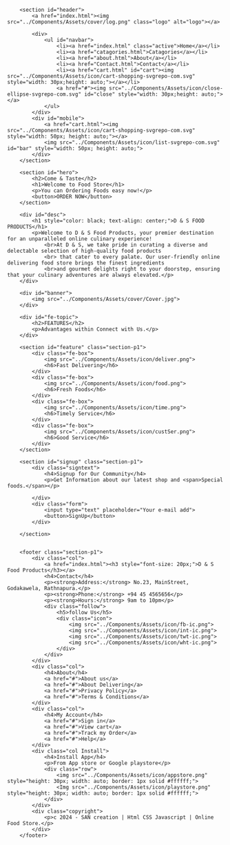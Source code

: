         <section id="header">
            <a href="index.html"><img src="../Components/Assets/cover/log.png" class="logo" alt="logo"></a>

            <div>
                <ul id="navbar">
                    <li><a href="index.html" class="active">Home</a></li>
                    <li><a href="catagories.html">Catagories</a></li>
                    <li><a href="about.html">About</a></li>
                    <li><a href="Contact.html">Contact</a></li>
                    <li><a href="cart.html" id="cart"><img src="../Components/Assets/icon/cart-shopping-svgrepo-com.svg" style="width: 30px;height: auto;"></a></li>
                    <a href="#"><img src="../Components/Assets/icon/close-ellipse-svgrepo-com.svg" id="close" style="width: 30px;height: auto;"></a>
                </ul>
            </div>
            <div id="mobile">
                <a href="cart.html"><img src="../Components/Assets/icon/cart-shopping-svgrepo-com.svg" style="width: 50px; height: auto;"></a>
                <img src="../Components/Assets/icon/list-svgrepo-com.svg" id="bar" style="width: 50px; height: auto;">
            </div>
        </section>

        <section id="hero">
            <h2>Come & Taste</h2>
            <h1>Welcome to Food Store</h1>
            <p>You can Ordering Foods easy now!</p>
            <button>ORDER NOW</button>
        </section>

        <div id="desc">
            <h1 style="color: black; text-align: center;">D & S FOOD PRODUCTS</h1>
            <p>Welcome to D & S Food Products, your premier destination for an unparalleled online culinary experience! 
                <br>At D & S, we take pride in curating a diverse and delectable selection of high-quality food products
                <br> that cater to every palate. Our user-friendly online delivering food store brings the finest ingredients 
                <br>and gourmet delights right to your doorstep, ensuring that your culinary adventures are always elevated.</p>
        </div>

        <div id="banner">
            <img src="../Components/Assets/cover/Cover.jpg">
        </div>

        <div id="fe-topic">
            <h2>FEATURES</h2>
            <p>Advantages within Connect with Us.</p>
        </div>

        <section id="feature" class="section-p1">
            <div class="fe-box">
                <img src="../Components/Assets/icon/deliver.png">
                <h6>Fast Delivering</h6>
            </div>
            <div class="fe-box">
                <img src="../Components/Assets/icon/food.png">
                <h6>Fresh Foods</h6>
            </div>
            <div class="fe-box">
                <img src="../Components/Assets/icon/time.png">
                <h6>Timely Service</h6>
            </div>
            <div class="fe-box">
                <img src="../Components/Assets/icon/custSer.png">
                <h6>Good Service</h6>
            </div>
        </section>

        <section id="signup" class="section-p1">
            <div class="signtext">
                <h4>Signup for Our Community</h4>
                <p>Get Information about our latest shop and <span>Special foods.</span></p>

            </div>
            <div class="form">
                <input type="text" placeholder="Your e-mail add">
                <button>SignUp</button>
            </div>

        </section>


        <footer class="section-p1">
            <div class="col">
                <a href="index.html"><h3 style="font-size: 20px;">D & S Food Products</h3></a>
                <h4>Contact</h4>
                <p><strong>Address:</strong> No.23, MainStreet, Godakawela, Rathnapura.</p>
                <p><strong>Phone:</strong> +94 45 4565656</p>
                <p><strong>Hours:</strong> 9am to 10pm</p>
                <div class="follow">
                    <h5>follow Us</h5>
                    <div class="icon">
                        <img src="../Components/Assets/icon/fb-ic.png">
                        <img src="../Components/Assets/icon/int-ic.png">
                        <img src="../Components/Assets/icon/twt-ic.png">
                        <img src="../Components/Assets/icon/wht-ic.png">
                    </div>
                </div>
            </div>
            <div class="col">
                <h4>About</h4>
                <a href="#">About us</a>
                <a href="#">About Delivering</a>
                <a href="#">Privacy Policy</a>
                <a href="#">Terms & Conditions</a>
            </div>
            <div class="col">
                <h4>My Account</h4>
                <a href="#">Sign in</a>
                <a href="#">View cart</a>
                <a href="#">Track my Order</a>
                <a href="#">Help</a>
            </div>
            <div class="col Install">
                <h4>Install App</h4>
                <p>From App store or Google playstore</p>
                <div class="row">
                    <img src="../Components/Assets/icon/appstore.png" style="height: 30px; width: auto; border: 1px solid #ffffff;">
                    <Img src="../Components/Assets/icon/playstore.png" style="height: 30px; width: auto; border: 1px solid #ffffff;">
                </div>
            </div>
            <div class="copyright">
                <p>c 2024 - SAN creation | Html CSS Javascript | Online Food Store.</p>
            </div>
        </footer>

